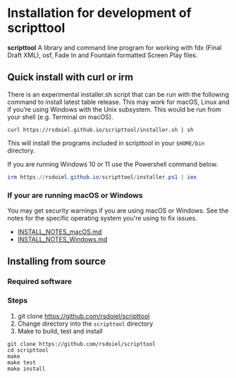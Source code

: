 Installation for development of **scripttool**
===========================================

**scripttool** A library and command line program for working with fdx (Final Draft XML), osf, Fade In and Fountain formatted Screen Play files.

Quick install with curl or irm
------------------------------

There is an experimental installer.sh script that can be run with the following command to install latest table release. This may work for macOS, Linux and if you’re using Windows with the Unix subsystem. This would be run from your shell (e.g. Terminal on macOS).

~~~shell
curl https://rsdoiel.github.io/scripttool/installer.sh | sh
~~~

This will install the programs included in scripttool in your `$HOME/bin` directory.

If you are running Windows 10 or 11 use the Powershell command below.

~~~ps1
irm https://rsdoiel.github.io/scripttool/installer.ps1 | iex
~~~

### If your are running macOS or Windows

You may get security warnings if you are using macOS or Windows. See the notes for the specific operating system you're using to fix issues.

- [INSTALL_NOTES_macOS.md](INSTALL_NOTES_macOS.md)
- [INSTALL_NOTES_Windows.md](INSTALL_NOTES_Windows.md)

Installing from source
----------------------

### Required software


### Steps

1. git clone https://github.com/rsdoiel/scripttool
2. Change directory into the `scripttool` directory
3. Make to build, test and install

~~~shell
git clone https://github.com/rsdoiel/scripttool
cd scripttool
make
make test
make install
~~~

